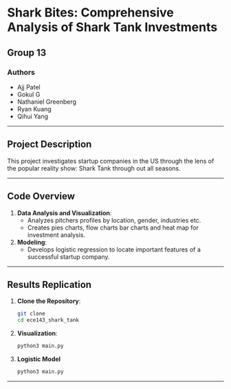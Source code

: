 # **Shark Bites: Comprehensive Analysis of Shark Tank Investments**
## **Group 13**
### **Authors**
- Ajj Patel
- Gokul G
- Nathaniel Greenberg
- Ryan Kuang
- Qihui Yang

---

## **Project Description**
This project investigates startup companies in the US through the lens of the popular reality show: Shark Tank through out all seasons.

---

## **Code Overview**
1. **Data Analysis and Visualization**:
   - Analyzes pitchers profiles by location, gender, industries etc.
   - Creates pies charts, flow charts bar charts and heat map for investment analysis.
2. **Modeling**:
   - Develops logistic regression to locate important features of a successful startup company.
---

## **Results Replication**
1. **Clone the Repository**:
   ```bash
   git clone 
   cd ece143_shark_tank
   ```
2. **Visualization**:
   ```bash
   python3 main.py
   ```
3. **Logistic Model**
   ```bash
   python3 main.py
   ```
---
